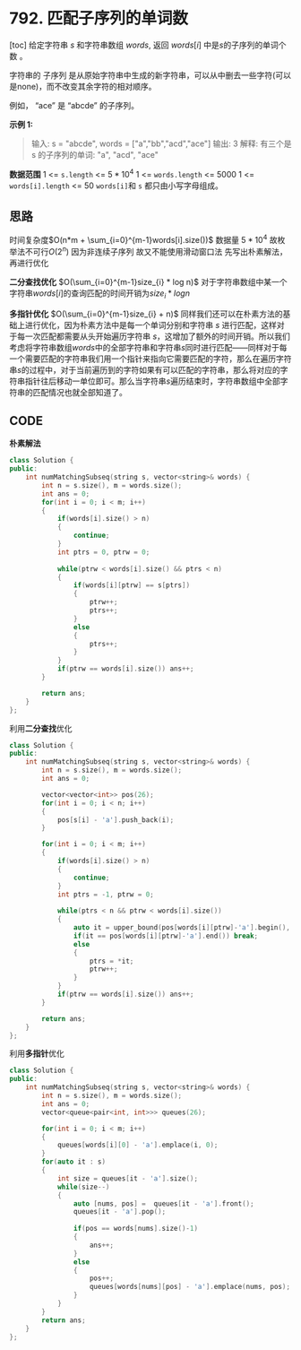 # 792. 匹配子序列的单词数

[toc]
给定字符串 $s$ 和字符串数组 $words$, 返回  $words[i]$ 中是$s$的子序列的单词个数 。

字符串的 子序列 是从原始字符串中生成的新字符串，可以从中删去一些字符(可以是none)，而不改变其余字符的相对顺序。

例如， “ace” 是 “abcde” 的子序列。

**示例 1:**
>输入: s = "abcde", words = ["a","bb","acd","ace"]
输出: 3
解释: 有三个是 s 的子序列的单词: "a", "acd", "ace"

**数据范围**
$1$ <= `s.length` <= $5 * 10^4$
$1$ <= `words.length` <= $5000$
$1$ <= `words[i].length` <= $50$
`words[i]`和 `s` 都只由小写字母组成。

## 思路
时间复杂度$O(n*m + \sum_{i=0}^{m-1}words[i].size())$
数据量 $5* 10^4$ 故枚举法不可行$O(2^n)$
因为非连续子序列 故又不能使用滑动窗口法
先写出朴素解法，再进行优化


**二分查找优化** 
$O(\sum_{i=0}^{m-1}size_{i} * log n)$
对于字符串数组中某一个字符串$words[i]$的查询匹配的时间开销为$size_{i} * log n$

**多指针优化**
$O(\sum_{i=0}^{m-1}size_{i} + n)$
同样我们还可以在朴素方法的基础上进行优化，因为朴素方法中是每一个单词分别和字符串 $s$ 进行匹配，这样对于每一次匹配都需要从头开始遍历字符串 $s$，这增加了额外的时间开销。所以我们考虑将字符串数组$words$中的全部字符串和字符串$s$同时进行匹配——同样对于每一个需要匹配的字符串我们用一个指针来指向它需要匹配的字符，那么在遍历字符串$s$的过程中，对于当前遍历到的字符如果有可以匹配的字符串，那么将对应的字符串指针往后移动一单位即可。那么当字符串$s$遍历结束时，字符串数组中全部字符串的匹配情况也就全部知道了。




## CODE
**朴素解法**
```cpp
class Solution {
public:
    int numMatchingSubseq(string s, vector<string>& words) {
        int n = s.size(), m = words.size();
        int ans = 0;
        for(int i = 0; i < m; i++)
        {
            if(words[i].size() > n)
            {
                continue;
            }
            int ptrs = 0, ptrw = 0;
            
            while(ptrw < words[i].size() && ptrs < n)
            {
                if(words[i][ptrw] == s[ptrs])
                {
                    ptrw++;
                    ptrs++;
                }
                else
                {
                    ptrs++;
                }
            }
            if(ptrw == words[i].size()) ans++;
        }

        return ans;
    }
};
```
利用**二分查找**优化
```cpp
class Solution {
public:
    int numMatchingSubseq(string s, vector<string>& words) {
        int n = s.size(), m = words.size();
        int ans = 0;

        vector<vector<int>> pos(26);
        for(int i = 0; i < n; i++)
        {
            pos[s[i] - 'a'].push_back(i);
        }

        for(int i = 0; i < m; i++)
        {
            if(words[i].size() > n)
            {
                continue;
            }
            int ptrs = -1, ptrw = 0;
            
            while(ptrs < n && ptrw < words[i].size())
            {
                auto it = upper_bound(pos[words[i][ptrw]-'a'].begin(), pos[words[i][ptrw]-'a'].end(), ptrs);
                if(it == pos[words[i][ptrw]-'a'].end()) break;
                else
                {
                    ptrs = *it;
                    ptrw++;
                }
            }
            if(ptrw == words[i].size()) ans++;
        }

        return ans;
    }
};
```

利用**多指针**优化

```cpp
class Solution {
public:
    int numMatchingSubseq(string s, vector<string>& words) {
        int n = s.size(), m = words.size();
        int ans = 0;
        vector<queue<pair<int, int>>> queues(26);

        for(int i = 0; i < m; i++)
        {
            queues[words[i][0] - 'a'].emplace(i, 0);
        }
        for(auto it : s)
        {
            int size = queues[it - 'a'].size();
            while(size--)
            {
                auto [nums, pos] =  queues[it - 'a'].front();
                queues[it - 'a'].pop();
                
                if(pos == words[nums].size()-1)
                {
                    ans++;
                }
                else
                {
                    pos++;
                    queues[words[nums][pos] - 'a'].emplace(nums, pos);
                }
            }
        }
        return ans;
    }
};
```



